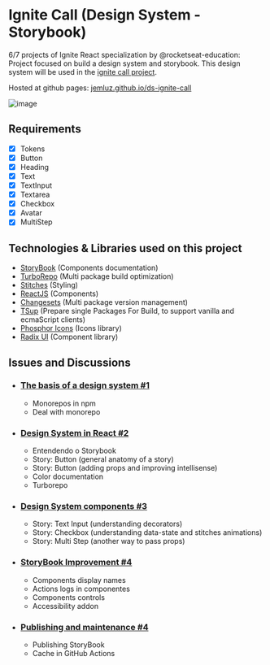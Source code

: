 # Ignite Call (Design System - Storybook)
6/7 projects of Ignite React specialization by @rocketseat-education: Project focused on build a design system and storybook. This design system will be used in the [ignite call project](https://github.com/jemluz/ignite-call).

Hosted at github pages: [jemluz.github.io/ds-ignite-call](https://jemluz.github.io/ds-ignite-call/)

![image](https://github.com/user-attachments/assets/158de9a5-1750-4013-b5f4-7724322f8139)


## Requirements

- [x] Tokens
- [x] Button
- [x] Heading
- [x] Text
- [x] TextInput
- [x] Textarea
- [x] Checkbox
- [x] Avatar
- [x] MultiStep

## Technologies & Libraries used on this project

- [StoryBook](https://storybook.js.org/) (Components documentation)
- [TurboRepo](https://turbo.build/) (Multi package build optimization)
- [Stitches](https://stitches.dev/) (Styling)
- [ReactJS](https://react.dev/) (Components)
- [Changesets](https://www.npmjs.com/package/@changesets/cli) (Multi package version management)
- [TSup](https://tsup.egoist.dev/) (Prepare single Packages For Build, to support vanilla and ecmaScript clients)
- [Phosphor Icons](https://phosphoricons.com/) (Icons library)
- [Radix UI](https://www.radix-ui.com/) (Component library)

## Issues and Discussions

- ### [The basis of a design system #1](https://github.com/jemluz/ds-ignite-call/issues/1)

  - Monorepos in npm
  - Deal with monorepo

- ### [Design System in React #2](https://github.com/jemluz/ds-ignite-call/issues/2)

  - Entendendo o Storybook
  - Story: Button (general anatomy of a story)
  - Story: Button (adding props and improving intellisense)
  - Color documentation
  - Turborepo

- ### [Design System components #3](https://github.com/jemluz/ds-ignite-call/issues/3)

  - Story: Text Input (understanding decorators)
  - Story: Checkbox (understanding data-state and stitches animations)
  - Story: Multi Step (another way to pass props)

- ### [StoryBook Improvement #4](https://github.com/jemluz/ds-ignite-call/issues/4)

  - Components display names
  - Actions logs in componentes
  - Components controls
  - Accessibility addon
 
- ### [Publishing and maintenance #4](https://github.com/jemluz/ds-ignite-call/issues/5)

  - Publishing StoryBook
  - Cache in GitHub Actions

